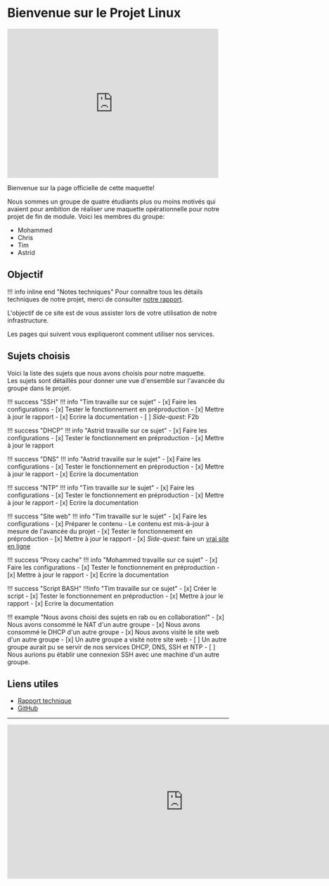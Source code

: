 # Bienvenue sur le Projet Linux
 
<iframe margin="auto" src="https://giphy.com/embed/4N5ddOOJJ7gtKTgNac" width="480" height="339" frameBorder="0" class="giphy-embed" allowFullScreen></iframe>
 
Bienvenue sur la page officielle de cette maquette!
 
Nous sommes un groupe de quatre étudiants plus ou moins motivés qui avaient pour ambition de réaliser une maquette opérationnelle pour notre projet de fin de module.
Voici les membres du groupe:
 
 - Mohammed
 - Chris
 - Tim
 - Astrid
 
## Objectif
 
!!! info inline end "Notes techniques"
    Pour connaître tous les détails techniques de notre projet, merci de consulter [notre rapport](http://rapport.projetlinux.frolov.eu).
 
L'objectif de ce site est de vous assister lors de votre utilisation de notre infrastructure.
 
Les pages qui suivent vous expliqueront comment utiliser nos services.
 
## Sujets choisis
 
Voici la liste des sujets que nous avons choisis pour notre maquette. <br>
Les sujets sont détaillés pour donner une vue d'ensemble sur l'avancée du groupe dans le projet.
 
!!! success "SSH"
    !!! info "Tim travaille sur ce sujet"
     - [x] Faire les configurations
     - [x] Tester le fonctionnement en préproduction
     - [x] Mettre à jour le rapport
          - [x] Ecrire la documentation
     - [ ] *Side-quest*: F2b
 
!!! success "DHCP"
    !!! info "Astrid travaille sur ce sujet"
     - [x] Faire les configurations
     - [x] Tester le fonctionnement en préproduction
     - [x] Mettre à jour le rapport
 
!!! success "DNS"
    !!! info "Astrid travaille sur le sujet"
     - [x] Faire les configurations
     - [x] Tester le fonctionnement en préproduction
     - [x] Mettre à jour le rapport
          - [x] Ecrire la documentation
 
!!! success "NTP"
    !!! info "Tim travaille sur le sujet"
     - [x] Faire les configurations
     - [x] Tester le fonctionnement en préproduction
     - [x] Mettre à jour le rapport
          - [x] Ecrire la documentation
 
!!! success "Site web"
    !!! info "Tim travaille sur le sujet"
     - [x] Faire les configurations
     - [x] Préparer le contenu
         - Le contenu est mis-à-jour à mesure de l'avancée du projet
     - [x] Tester le fonctionnement en préproduction
     - [x] Mettre à jour le rapport
     - [x] *Side-quest*: faire un [vrai site en ligne](http://projetlinux.site)
 
!!! success "Proxy cache"
    !!! info "Mohammed travaille sur ce sujet"
     - [x] Faire les configurations
     - [x] Tester le fonctionnement en préproduction
     - [x] Mettre à jour le rapport
          - [x] Ecrire la documentation
 
!!! success "Script BASH"
    !!!info "Tim travaille sur ce sujet"
     - [x] Créer le script
     - [x] Tester le fonctionnement en préproduction
     - [x] Mettre à jour le rapport
         - [x] Ecrire la documentation
 
!!! example "Nous avons choisi des sujets en rab ou en collaboration!"
     - [x] Nous avons consommé le NAT d'un autre groupe
     - [x] Nous avons consommé le DHCP d'un autre groupe
     - [x] Nous avons visité le site web d'un autre groupe
     - [x] Un autre groupe a visité notre site web
     - [ ] Un autre groupe aurait pu se servir de nos services DHCP, DNS, SSH et NTP
     - [ ] Nous aurions pu établir une connexion SSH avec une machine d'un autre groupe.
 
## Liens utiles
 
 - [Rapport technique](http://rapport.projetlinux.frolov.eu)
 - [GitHub](https://github.com/IRS-projets/linux-securite/)
 
<hr>
 
<iframe src="https://discord.com/widget?id=1035554446182195232&theme=dark" width="800" height="350" allowtransparency="true" frameborder="0" float="left" sandbox="allow-popups allow-popups-to-escape-sandbox allow-same-origin allow-scripts"></iframe>
